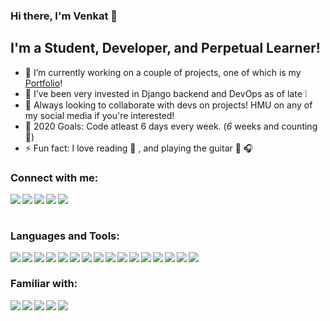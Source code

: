 <!--
**Venkatavaradan-R/venkatavaradan-r** is a ✨ _special_ ✨ repository because its `README.md` (this file) appears on your GitHub profile.
-->

### Hi there, I'm Venkat 👋

## I'm a Student, Developer, and Perpetual Learner!

- 🔭 I’m currently working on a couple of projects, one of which is my [Portfolio][portfolio]!
- 🌱 I’ve been very invested in Django backend and DevOps as of late :grey_exclamation:
- 👯 Always looking to collaborate with devs on projects! HMU on any of my social media if you're interested!
- 🥅 2020 Goals: Code atleast 6 days every week. (_6_ weeks and counting:muscle:)
- ⚡ Fun fact: I love reading :book: , and playing the guitar :guitar: :headphones:

### Connect with me:

[<img align="left" src="https://img.icons8.com/fluent/48/000000/person-male.png"/>][portfolio]
[<img align="left" src="https://img.icons8.com/color/48/000000/linkedin.png"/>][linkedin]
[<img align="left" src="https://img.icons8.com/fluent/48/000000/instagram-new.png"/>][instagram]
[<img align="left" src="https://img.icons8.com/fluent/48/000000/twitter.png"/>][twitter]
[<img align="left" src="https://img.icons8.com/fluent/48/000000/facebook-new.png"/>][facebook]

<br />
<br />

### Languages and Tools:

<img align="left" src="https://img.icons8.com/color/32/000000/c-programming.png"/>
<img align="left" src="https://img.icons8.com/color/32/000000/c-plus-plus-logo.png"/>
<img align="left" src="https://img.icons8.com/color/32/000000/python.png"/>
<img align="left" src="https://img.icons8.com/color/32/000000/git.png"/>
<img align="left" src="https://img.icons8.com/fluent/32/000000/github.png"/>
<img align="left" src="https://img.icons8.com/dusk/32/000000/anaconda.png"/>
<img align="left" src="https://img.icons8.com/color/32/000000/django.png"/>
<img align="left" src="https://img.icons8.com/color/32/000000/ubuntu--v1.png"/>
<img align="left" src="https://img.icons8.com/color/32/000000/debian.png"/>
<img align="left" src="https://img.icons8.com/ios/32/000000/mysql-logo.png"/>
<img align="left" src="https://img.icons8.com/color/32/000000/postgreesql.png"/>
<img align="left" src="https://img.icons8.com/color/32/000000/mongodb.png"/>
<img align="left" src="https://img.icons8.com/nolan/32/cloud.png"/>
<img align="left" src="https://img.icons8.com/color/32/000000/google-cloud-platform.png"/>
<img align="left" src="https://img.icons8.com/color/32/000000/amazon-web-services.png"/>
<img align="left" src="https://img.icons8.com/color/32/000000/nginx.png"/>

<br />

### Familiar with:

<img align="left" src="https://img.icons8.com/color/32/000000/html-5.png"/>
<img align="left" src="https://img.icons8.com/color/32/000000/css3.png"/>
<img align="left" src="https://img.icons8.com/color/32/000000/javascript-logo-1.png"/>
<img align="left" src="https://img.icons8.com/officel/32/000000/react.png"/>
<img align="left" src="https://img.icons8.com/color/32/000000/firebase.png"/>

[portfolio]: https://venkatavaradans-portfolio.herokuapp.com/index.html
[linkedin]: https://www.linkedin.com/in/venkatavaradan-raghuraman-965445193/
[instagram]: https://www.instagram.com/venky.png/
[twitter]: https://twitter.com/Zora_Awakened_
[facebook]: https://www.facebook.com/venkat.varadhan.56
